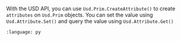 With the USD API, you can use `Usd.Prim.CreateAttribute()` to create `attributes` on `Usd.Prim` objects.
You can set the value using `Usd.Attribute.Set()` and query the value using `Usd.Attribute.Get()`

``` {literalinclude} py_usd.py
:language: py
```
